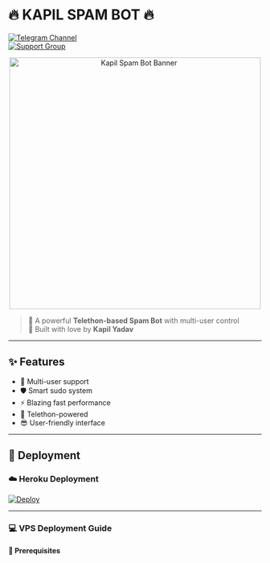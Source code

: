 # 🔥 KAPIL SPAM BOT 🔥

[![Telegram Channel](https://img.shields.io/badge/📢%20Update%20Channel-KomalBotsNetwork-blue?style=flat&logo=telegram)](https://t.me/TheKomalBots)  
[![Support Group](https://img.shields.io/badge/💬%20Support%20Group-KomalMusicRobotSupport-green?style=flat&logo=telegram)](https://t.me/KomalBotSupport)

<p align="center">
  <img src="https://files.catbox.moe/lg4old.jpg" alt="Kapil Spam Bot Banner" width="500px">
</p>

> 🚀 A powerful **Telethon-based Spam Bot** with multi-user control  
> 💖 Built with love by **Kapil Yadav**

---

## ✨ Features

- 👥 Multi-user support  
- 🛡️ Smart sudo system  
- ⚡ Blazing fast performance  
- 🤖 Telethon-powered  
- 😎 User-friendly interface

---

## 🚀 Deployment

### ☁️ Heroku Deployment

[![Deploy](https://www.herokucdn.com/deploy/button.svg)](https://heroku.com/deploy?template=https://github.com/RockMusicBot/RockSpam.git)

---

### 💻 VPS Deployment Guide

#### 🔧 Prerequisites


